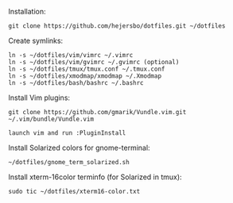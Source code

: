 Installation:

    git clone https://github.com/hejersbo/dotfiles.git ~/dotfiles

Create symlinks:

    ln -s ~/dotfiles/vim/vimrc ~/.vimrc
    ln -s ~/dotfiles/vim/gvimrc ~/.gvimrc (optional)
    ln -s ~/dotfiles/tmux/tmux.conf ~/.tmux.conf
    ln -s ~/dotfiles/xmodmap/xmodmap ~/.Xmodmap
    ln -s ~/dotfiles/bash/bashrc ~/.bashrc

Install Vim plugins:

    git clone https://github.com/gmarik/Vundle.vim.git ~/.vim/bundle/Vundle.vim

    launch vim and run :PluginInstall

Install Solarized colors for gnome-terminal:

    ~/dotfiles/gnome_term_solarized.sh 
    
Install xterm-16color terminfo (for Solarized in tmux):
    

    sudo tic ~/dotfiles/xterm16-color.txt


